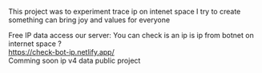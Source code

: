 This project was to experiment trace ip on intenet space
I try to create something can bring joy and values for everyone  

Free IP data access our server: 
You can check is an ip is ip from botnet on internet space ?  
https://check-bot-ip.netlify.app/  
Comming soon ip v4 data public project   
